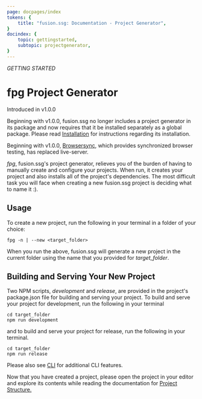 ```yaml
---
page: docpages/index
tokens: {
    title: "fusion.ssg: Documentation - Project Generator",
}
docindex: {
    topic: gettingstarted,
    subtopic: projectgenerator,
}
---
```


<em>GETTING STARTED</em>

# fpg Project Generator

<p class="ver">Introduced in v1.0.0</p>

<p class="info">Beginning with v1.0.0, fusion.ssg no longer includes a project generator in its package and now requires that it be installed separately as a global package. Please read <a href="{baseURL}/docs/installation">Installation</a> for instructions regarding its installation.</p>

<p class="info">Beginning with v1.0.0, <a href="https://browsersync.io/">Browsersync</a>, which provides synchronized browser testing, has replaced live-server.</p>

_fpg_, fusion.ssg's project generator,  relieves you of the burden of having to manually create and configure your projects. When run, it creates your project and also installs all of the project's dependencies. The most difficult task you will face when creating a new fusion.ssg project is deciding what to name it :).

## Usage

To create a new project, run the following in your terminal in a folder of your choice:

```shell
fpg -n | --new <target_folder>
```

When you run the above, fusion.ssg will generate a new project in the current folder using the name that you provided for _target_folder_.

## Building and Serving Your New Project

Two NPM scripts, _development_ and _release_, are provided in the project's package.json file for building and serving your project. To build and serve your project for development, run the following in your terminal

```shell
cd target_folder
npm run development
```
and to build and serve your project for release, run the following in your terminal.

```shell
cd target_folder
npm run release
```
<p class="info">Please also see <a href="{baseURL}/docs/cli">CLI</a> for additional CLI features.</p>

Now that you have created a project, please open the project in your editor and explore its contents while reading the documentation for <a href="{baseURL}/docs/projectstructure">Project Structure.</a>
